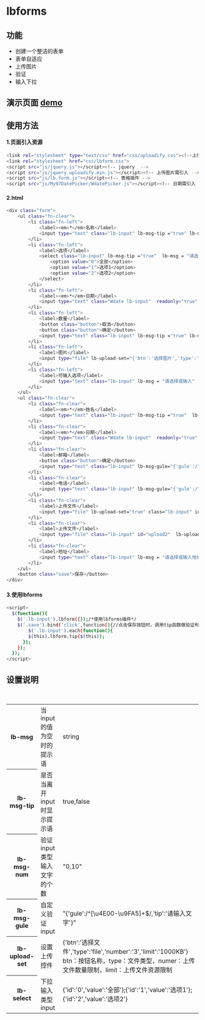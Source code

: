 # lbforms

## 功能
- 创建一个整洁的表单
- 表单自适应
- 上传图片
- 验证
- 输入下拉

## 演示页面  [demo](http://xiaoyaoge.me/lbforms/demo.html)

## 使用方法
#### 1.页面引入资源
``` bash
<link rel="stylesheet" type="text/css" href="css/uploadify.css"><!--上传需引入-->
<link rel="stylesheet" href="css/lbform.css">
<script src="js/jquery.js"></script><!-- jquery  -->
<script src="js/jquery.uploadify.min.js"></script><!-- 上传图片需引入 -->
<script src="js/lb.form.js"></script><!-- 表格插件 -->
<script src="js/My97DatePicker/WdatePicker.js"></script><!-- 日期需引入 -->
```
#### 2.html
``` bash
<div class="form">
	<ul class="fn-clear">
		<li class="fn-left">
			<label><em>*</em>名称</label>
			<input type="text" class="lb-input" lb-msg-tip ="true" lb-msg-gule="{'gule':/^[\u4E00-\u9FA5]+$/,'tip':'请输入文字'}" lb-msg = "请填写名称" lb-msg-num="0,10"  placeholder="填写名称">
		</li>
		<li class="fn-left">
			<label>选项</label>
			<select class="lb-input" lb-msg-tip ="true"  lb-msg = "请选择">
				<option value="0">全部</option>
				<option value="1">选项1</option>
				<option value="2">选项2</option>
			</select>
		</li>
		<li class="fn-left">
			<label><em>*</em>日期</label>
			<input type="text" class="Wdate lb-input"  readonly="true" onclick="WdatePicker({onpicking:function(){$(this).parents('.lb-form').removeClass('error');$(this).next('.lb-msg').hide();}})" placeholder="点击选择日期" lb-msg = "请选择日期">
		</li>
		<li class="fn-left">
			<label>数量</label>
			<button class="button">取消</button>
			<button class="button">确定</button>
			<input type="text" class="lb-input" lb-msg-tip ="true" lb-msg-gule="{'gule':/^[0-9]*$/,'tip':'请输入数字'}"  lb-msg = "请输入数量" placeholder="数量">
		</li>
		<li class="fn-left">
			<label>图片</label>
			<input type="file" lb-upload-set="{'btn':'选择图片','type':'img','number':'1','limit':'1000KB'}" class="lb-input" id="upload" placeholder="上传一张图片,不超过1000KB">
		</li>
		<li class="fn-left">
			<label>可输入选项</label>
			<input type="text" class="lb-input" lb-msg = "请选择或输入"  value="" lb-select="{'id':'0','value':'全部'};{'id':'1','value':'选项1'};{'id':'2','value':'选项2'}">
		</li>
	</ul>
	<ul class="fn-clear">
		<li class="fn-clear">
			<label><em>*</em>姓名</label>
			<input type="text" class="lb-input" lb-msg-tip ="true"  lb-msg = "请输入姓名" lb-msg-gule="{'gule': /^[\u4E00-\u9FA5]+$/,'tip':'请输入文字'}">
		</li>
		<li class="fn-clear">
			<label><em>*</em>日期</label>
			<input type="text" class="Wdate lb-input"  readonly="true" onclick="WdatePicker({dateFmt:'yyyy-MM-dd HH:mm:ss',onpicking:function(){$(this).parents('.lb-form').removeClass('error');$(this).next('.lb-msg').hide();}})" placeholder="点击选择日期" lb-msg = "请选择日期">
		</li>
		<li class="fn-clear">
			<label>邮箱</label>
			<button class="button">确定</button>
			<input type="text" class="lb-input" lb-msg-gule="{'gule':/^([a-z0-9_\.-]+)@([\da-z\.-]+)\.([a-z\.]{2,6})$/,'tip':'邮箱格式错误'}"  lb-msg-tip ="true" lb-msg = "请输入邮箱">
		</li>
		<li class="fn-clear">
			<label>电话</label>
			<input type="text" class="lb-input" lb-msg-gule="{'gule':/^0?1[3|4|5|8][0-9]\d{8}$/,'tip':'请输正确手机号'}" lb-msg-tip ="true" lb-msg = "请输入手机号">
		</li>
		<li class="fn-clear">
			<label>上传文件</label>
			<input type="file" lb-upload-set="true" class="lb-input" id="upload3" placeholder="上传文件,不超过1000KB">
		</li>
		<li class="fn-clear">
			<label>上传文件</label>
			<input type="file" class="lb-input" id="upload2"  lb-upload-set="{'btn':'选择文件','type':'file','number':'3','limit':'1000KB'}" lb-msg = "请上传文件"  placeholder="上传最多3个文件">
		</li>
		<li class="fn-clear">
			<label>地址</label>
			<input type="text" class="lb-input" lb-msg = "请选择或输入地址"  value="" lb-select="{'id':'0','value':'全部'};{'id':'1','value':'选项1'};{'id':'2','value':'选项2'}">
		</li>
	</ul>
	<button class="save">保存</button>
</div>
```
#### 3.使用lbforms
``` bash
<script>
  $(function(){
    $('.lb-input').lbform({});/*使用lbforms插件*/
    $('.save').bind('click',function(){//点击保存按钮时，调用tip函数做验证判断
        $('.lb-input').each(function(){
        $(this).lbform.tip($(this));
      });
    });
  });
</script>
```

## 设置说明
<table width="100%">
  <tr>
    <th>lb-msg</th>
    <td>当input的值为空时的提示语</td>
    <td>string</td>
  </tr>
  <tr>
    <th>lb-msg-tip</th>
    <td>是否当离开input时显示提示语</td>
    <td>true,false</td>
  </tr>
  <tr>
    <th>lb-msg-num</th>
    <td>验证input类型输入文字的个数</td>
    <td>"0,10"</td>
  </tr>
  <tr>
    <th>lb-msg-gule</th>
    <td>自定义验证input</td>
    <td>"{'gule':/^[\u4E00-\u9FA5]+$/,'tip':'请输入文字'}"</td>
  </tr>
  <tr>
    <th>lb-upload-set</th>
    <td>设置上传控件</td>
    <td>{'btn':'选择文件','type':'file','number':'3','limit':'1000KB'} btn：按钮名称，type：文件类型，numer：上传文件数量限制，limit：上传文件资源限制</td>
  </tr>
  <tr>
    <th>lb-select</th>
    <td>下拉输入类型input</td>
    <td>{'id':'0','value':'全部'};{'id':'1','value':'选项1'};{'id':'2','value':'选项2'}</td>
  </tr>
</table>
